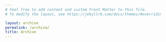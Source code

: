 ```yaml
---
# Feel free to add content and custom Front Matter to this file.
# To modify the layout, see https://jekyllrb.com/docs/themes/#overriding-theme-defaults

layout: archive
permalink: /archive/
title: Archive
---
```

